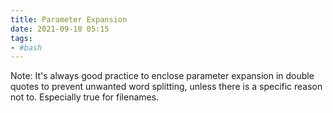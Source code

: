 ```yaml
---
title: Parameter Expansion
date: 2021-09-18 05:15
tags:
- #bash
---
```


Note: It's always good practice to enclose parameter expansion in double
quotes to prevent unwanted word splitting, unless there is a specific
reason not to. Especially true for filenames.
